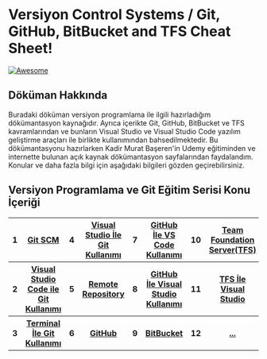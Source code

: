 # Versiyon Control Systems / Git, GitHub, BitBucket and TFS Cheat Sheet!

[![Awesome](https://cdn.rawgit.com/sindresorhus/awesome/d7305f38d29fed78fa85652e3a63e154dd8e8829/media/badge.svg)](https://github.com/sindresorhus/awesome) <a name="awesome-frontend-resources"></a>

## Döküman Hakkında

<p>
Buradaki döküman versiyon programlama ile ilgili hazırladığım dökümantasyon kaynağıdır. Ayrıca içerikte Git, GitHub, BitBucket ve TFS kavramlarından ve bunların Visual Studio ve Visual Studio Code yazılım geliştirme araçları ile birlikte kullanımından bahsedilmektedir. Bu dökümantasyonu hazırlarken Kadir Murat Başeren'in Udemy eğitiminden ve internette bulunan açık kaynak dökümantasyon sayfalarından faydalandım. Konular ve daha fazla bilgi için aşağıdaki bilgileri gözden geçirebilirsiniz.
</p>

## Versiyon Programlama ve Git Eğitim Serisi Konu İçeriği

<table class="table table-striped">

  <tbody>
    <tr>
      <th scope="row">1</th>
      <th scope="row"><a href="https://github.com/berkeJr/git-github-bitbucket-tfs-notes/blob/master/documentations/1.git-scm.md" >Git SCM</a></th>
      <th scope="row">4</th>
      <th scope="row"><a href="https://github.com/berkeJr/git-github-bitbucket-tfs-notes/blob/master/documentations/4.git-with-vs.md" >Visual Studio İle Git Kullanımı</a></th>
	  <th scope="row">7</th>
	  <th scope="row"><a href="https://github.com/berkeJr/git-github-bitbucket-tfs-notes/blob/master/documentations/7.github-with-vs-code.md" >GitHub İle VS Code Kullanımı</a></th>
	  <th scope="row">10</th>
	  <th scope="row"><a href="https://github.com/berkeJr/git-github-bitbucket-tfs-notes/blob/master/documentations/10.tfs.md" >Team Foundation Server(TFS)</a></th>
    </tr>
    <tr>
      <th scope="row">2</th>
      <th scope="row"><a href="https://github.com/berkeJr/git-github-bitbucket-tfs-notes/blob/master/documentations/2.git-with-vs-code.md" >Visual Studio Code ile Git Kullanımı</a></th>
      <th scope="row">5</th>
      <th scope="row"><a href="https://github.com/berkeJr/git-github-bitbucket-tfs-notes/blob/master/documentations/5.remote-repository.md" >Remote Repository</a></th>
	  <th scope="row">8</th>
	  <th scope="row"><a href="https://github.com/berkeJr/git-github-bitbucket-tfs-notes/blob/master/documentations/8.github-with-vs.md" >GitHub İle Visual Studio Kullanımı</a></th>
	  <th scope="row">11</th>
	  <th scope="row"><a href="https://github.com/berkeJr/git-github-bitbucket-tfs-notes/blob/master/documentations/11.tfs-with-vs.md" >TFS İle Visual Studio</a></th>
    </tr>
    <tr>
      <th scope="row">3</th>
	  <th scope="row"><a href="https://github.com/berkeJr/git-github-bitbucket-tfs-notes/blob/master/documentations/3.git-wtih-terminal.md" >Terminal İle Git Kullanımı</a></th>
	  <th scope="row">6</th>
      <th scope="row"><a href="https://github.com/berkeJr/git-github-bitbucket-tfs-notes/blob/master/documentations/6.github.md" >GitHub</a></th>
	  <th scope="row">9</th>
	  <th scope="row"><a href="https://github.com/berkeJr/git-github-bitbucket-tfs-notes/blob/master/documentations/9.bitbucket.md" >BitBucket</a></th>
	  <th scope="row">12</th>
	  <th scope="row"><a href="" >...</a></th>
    </tr>
    </tbody>
</table>
